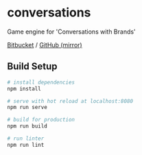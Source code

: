 # conversations

Game engine for 'Conversations with Brands'

[Bitbucket](https://bitbucket.org/moralrecordings/conversations) / [GitHub (mirror)](https://github.com/moralrecordings/conversations)


## Build Setup

``` bash
# install dependencies
npm install

# serve with hot reload at localhost:8080
npm run serve

# build for production
npm run build

# run linter
npm run lint

```

